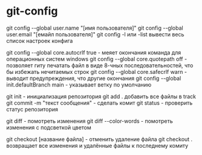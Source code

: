 # git-config

git config --global user.name "[имя пользователя]"
git config --global user.email "[емайл пользователя]"
git config -l или -list вывести весь список настроек конфига

git config --global core.autocrlf true - меяет окончания команда для операционных систем windows
git config --global core.quotepath off - позволяет гиту печатать файл в виде 8-чных последовательностей, что бы избежать нечитаемых строк
git config --global core.safecrlf warn - выводит предупреждения, что другие окончания
git config --global init.defaultBranch main - указывает ветку по умолчанию

git init - инициализация репозитория
git add . добавить все файлы в track
git commit -m "текст сообщения" - сделать комит
git status - проверить статус репозитория

git diff - помотреть изменения
git diff --color-words - помотреть изменения c подсветкой цветом

git checkout [название файла] - отменить удаление файла
git checkout . возвращает все изменения и удалённые файлы к последнему комиту